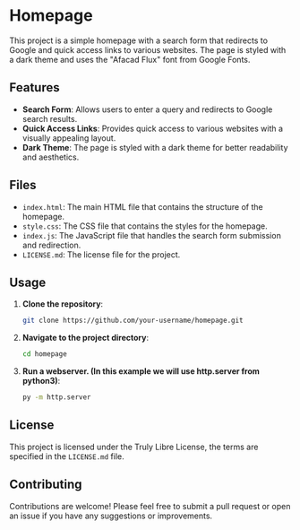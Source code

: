 # Homepage

This project is a simple homepage with a search form that redirects to Google and quick access links to various websites. The page is styled with a dark theme and uses the "Afacad Flux" font from Google Fonts.

## Features

- **Search Form**: Allows users to enter a query and redirects to Google search results.
- **Quick Access Links**: Provides quick access to various websites with a visually appealing layout.
- **Dark Theme**: The page is styled with a dark theme for better readability and aesthetics.

## Files

- `index.html`: The main HTML file that contains the structure of the homepage.
- `style.css`: The CSS file that contains the styles for the homepage.
- `index.js`: The JavaScript file that handles the search form submission and redirection.
- `LICENSE.md`: The license file for the project.

## Usage

1. **Clone the repository**:
    ```sh
    git clone https://github.com/your-username/homepage.git
    ```

2. **Navigate to the project directory**:
    ```sh
    cd homepage
    ```

3. **Run a webserver. (In this example we will use http.server from python3)**:
    ```sh
    py -m http.server
    ```
    
## License

This project is licensed under the Truly Libre License, the terms are specified in the `LICENSE.md` file.

## Contributing

Contributions are welcome! Please feel free to submit a pull request or open an issue if you have any suggestions or improvements.
